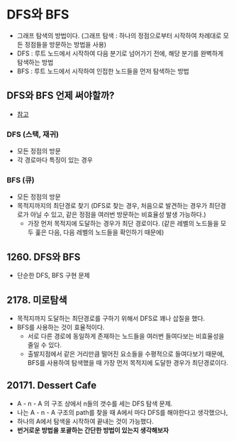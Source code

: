 # DFS와 BFS
  - 그래프 탐색의 방법이다. (그래프 탐색 : 하나의 정점으로부터 시작하여 차례대로 모든 정점들을 방문하는 방법을 사용)
  - DFS : 루트 노드에서 시작하여 다음 분기로 넘어가기 전에, 해당 분기를 완벽하게 탐색하는 방법
  - BFS : 루트 노드에서 시작하여 인접한 노드들을 먼저 탐색하는 방법

## DFS와 BFS 언제 써야할까?
  - [참고](https://devuna.tistory.com/32)

### DFS (스택, 재귀)
  - 모든 정점의 방문
  - 각 경로마다 특징이 있는 경우

### BFS (큐)
  - 모든 정점의 방문
  - 목적지까지의 최단경로 찾기 (DFS로 찾는 경우, 처음으로 발견하는 경우가 최단경로가 아닐 수 있고, 같은 정점을 여러번 방문하는 비효율성 발생 가능하다.)
    - 가장 먼저 목적지에 도달하는 경우가 최단 경로이다. (같은 레벨의 노드들을 모두 훑은 다음, 다음 레벨의 노드들을 확인하기 때문에) 

## 1260. DFS와 BFS
  - 단순한 DFS, BFS 구현 문제

## 2178. 미로탐색
  - 목적지까지 도달하는 최단경로를 구하기 위해서 DFS로 꽤나 삽질을 했다.
  - BFS를 사용하는 것이 효율적이다.
    - 서로 다른 경로에 동일하게 존재하는 노드들을 여러번 들여다보는 비효율성을 줄일 수 있다.
    - 출발지점에서 같은 거리만큼 떨어진 요소들을 수평적으로 들여다보기 때문에, BFS를 사용하여 탐색했을 때 가장 먼저 목적지에 도달한 경우가 최단경로이다.  

## 20171. Dessert Cafe
  - A - n - A 의 구조 상에서 n들의 갯수를 세는 DFS 탐색 문제.
  - 나는 A - n - A 구조의 path를 찾을 때 A에서 마다 DFS를 해야한다고 생각했으나,
  - 하나의 A에서 탐색을 시작하여 끝내는 것이 가능했다.
  - **번거로운 방법을 포괄하는 간단한 방법이 있는지 생각해보자**
